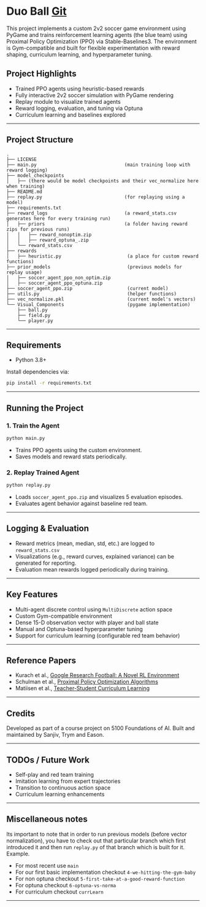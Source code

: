 
# Duo Ball                                                                             [Git](https://github.com/trymkyvaag/CS5100_FinalProject_Joshi_Liu_Kyvaag)

This project implements a custom 2v2 soccer game environment using PyGame and trains reinforcement learning agents (the blue team) using Proximal Policy Optimization (PPO) via Stable-Baselines3. The environment is Gym-compatible and built for flexible experimentation with reward shaping, curriculum learning, and hyperparameter tuning.

## Project Highlights

- Trained PPO agents using heuristic-based rewards
- Fully interactive 2v2 soccer simulation with PyGame rendering
- Replay module to visualize trained agents
- Reward logging, evaluation, and tuning via Optuna
- Curriculum learning and baselines explored

---

## Project Structure

```
.
├── LICENSE
├── main.py                                (main training loop with reward logging)
├── model_checkpoints
│   ├── (there would be model checkpoints and their vec_normalize here when training)
├── README.md
├── replay.py                              (for replaying using a model)
├── requirements.txt 
├── reward_logs                            (a reward_stats.csv generates here for every training run)
│   ├── priors                             (a folder having reward zips for previous runs)
│   │   ├── reward_nonoptim.zip
│   │   ├── reward_optuna_.zip
│   └── reward_stats.csv
├── rewards
│   ├── heuristic.py                        (a place for custom reward functions)
├── prior_models                            (previous models for replay usage)
│   ├── soccer_agent_ppo_non_optim.zip
│   ├── soccer_agent_ppo_optuna.zip
├── soccer_agent_ppo.zip                    (current model)
├── utils.py                                (helper functions)
├── vec_normalize.pkl                       (current model's vectors)
└── Visual_Components                       (pygame implementation)
    ├── ball.py
    ├── field.py
    └── player.py
```

---

## Requirements

- Python 3.8+

Install dependencies via:

```bash
pip install -r requirements.txt
```

---

## Running the Project

### 1. Train the Agent

```bash
python main.py
```

- Trains PPO agents using the custom environment.
- Saves models and reward stats periodically.

### 2. Replay Trained Agent

```bash
python replay.py
```

- Loads `soccer_agent_ppo.zip` and visualizes 5 evaluation episodes.
- Evaluates agent behavior against baseline red team.

---

## Logging & Evaluation

- Reward metrics (mean, median, std, etc.) are logged to `reward_stats.csv`
- Visualizations (e.g., reward curves, explained variance) can be generated for reporting.
- Evaluation mean rewards logged periodically during training.

---

## Key Features

- Multi-agent discrete control using `MultiDiscrete` action space
- Custom Gym-compatible environment
- Dense 15-D observation vector with player and ball state
- Manual and Optuna-based hyperparameter tuning
- Support for curriculum learning (configurable red team behavior)

---

## Reference Papers

- Kurach et al., [Google Research Football: A Novel RL Environment](https://arxiv.org/abs/1907.11180)
- Schulman et al., [Proximal Policy Optimization Algorithms](https://arxiv.org/abs/1707.06347)
- Matiisen et al., [Teacher-Student Curriculum Learning](https://arxiv.org/abs/1707.00183)
  
---

## Credits

Developed as part of a course project on 5100 Foundations of AI. Built and maintained by Sanjiv, Trym and Eason.

---

## TODOs / Future Work

- Self-play and red team training
- Imitation learning from expert trajectories
- Transition to continuous action space
- Curriculum learning enhancements

  
---

## Miscellaneous notes
Its important to note that in order to run previous models (before vector normalization), you have to check out that particular branch which
first introduced it and then run `replay.py` of that branch which is built for it.
Example.
- For most recent use `main`
- For our first basic implementation checkout `4-we-hitting-the-gym-baby`
- For non optuna checkout `5-first-take-at-a-good-reward-function`
- For optuna checkout `6-optuna-vs-norma`
- For curriculum checkout `currLearn`
---
